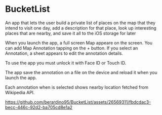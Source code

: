 # BucketList
An app that lets the user build a private list of places on the map that they intend to visit one day, add a description for that place, look up interesting places that are nearby, and save it all to the iOS storage for later

When you launch the app, a full screen Map appeare on the screen. You can add Map Annotation tapping on the + button. If you select an Annotation, a sheet appears to edit the annotation details.

To use the app you must unlock it with Face ID or Touch ID.

The app save the annotation on a file on the device and reload it when you launch the app.

Each annotation when is selected shows nearby location fetched from Wikipedia API.


https://github.com/berardino95/BucketList/assets/26569311/fbdcdac3-becc-446c-92d2-ba705cd8e1a2


